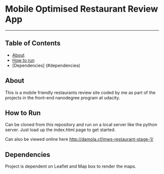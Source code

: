 # Mobile Optimised Restaurant Review App
---
## Table of Contents

* [About](#about)
* [How to run](#howtorun)
* [Dependencies] (#dependencies)

## About
 This is a mobile friendly restaurants review site coded by me as part of the projects in the front-end nanodegree program at udacity.
 
## How to Run
Can be cloned from this repository and run on a local server like the python server. Just load up the index.html page to get started.

Can also be viewed online here http://damola.cf/mws-restaurant-stage-1/

## Dependencies
Project is dependent on Leaflet and Map box to render the maps.

